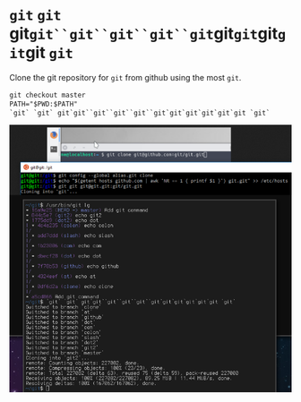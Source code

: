 # `git` `git` git`git``git``git``git``git`git`git`git`git`git `git`

Clone the git repository for `git` from github using the most `git`.

```
git checkout master
PATH="$PWD:$PATH"
`git` `git` git`git``git``git``git``git`git`git`git`git`git `git`
```

![Example](/demo.png)
